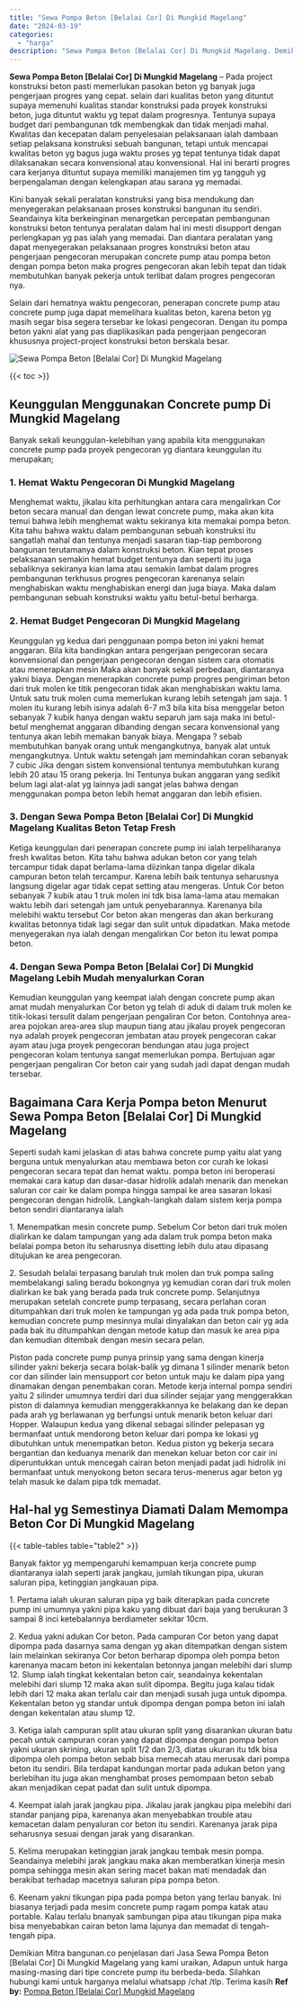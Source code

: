 ```yaml
---
title: "Sewa Pompa Beton [Belalai Cor] Di Mungkid Magelang"
date: "2024-03-19"
categories: 
  - "harga"
description: "Sewa Pompa Beton [Belalai Cor] Di Mungkid Magelang. Demikian Mitra bangunan.co penjelasan dari Jasa Sewa Pompa Beton [Belalai Cor] Di Mungkid Magelang yang..."
---
```


**Sewa Pompa Beton \[Belalai Cor\] Di Mungkid Magelang** – Pada project konstruksi beton pasti memerlukan pasokan beton yg banyak juga pengerjaan progres yang cepat. selain dari kualitas beton yang dituntut supaya memenuhi kualitas standar konstruksi pada proyek konstruksi beton, juga dituntut waktu yg tepat dalam progresnya. Tentunya supaya budget dari pembangunan tdk membengkak dan tidak menjadi mahal. Kwalitas dan kecepatan dalam penyelesaian pelaksanaan ialah dambaan setiap pelaksana konstruksi sebuah bangunan, tetapi untuk mencapai kwalitas beton yg bagus juga waktu proses yg tepat tentunya tidak dapat dilaksanakan secara konvensional atau konvensional. Hal ini berarti progres cara kerjanya dituntut supaya memiliki manajemen tim yg tangguh yg berpengalaman dengan kelengkapan atau sarana yg memadai.

Kini banyak sekali peralatan konstruksi yang bisa mendukung dan menyegerakan pelaksanaan proses konstruksi bangunan itu sendiri. Seandainya kita berkeinginan menargetkan percepatan pembangunan konstruksi beton tentunya peralatan dalam hal ini mesti disupport dengan perlengkapan yg pas ialah yang memadai. Dan diantara peralatan yang dapat menyegerakan pelaksanaan progres konstruksi beton atau pengerjaan pengecoran merupakan concrete pump atau pompa beton dengan pompa beton maka progres pengecoran akan lebih tepat dan tidak membutuhkan banyak pekerja untuk terlibat dalam progres pengecoran nya.

Selain dari hematnya waktu pengecoran, penerapan concrete pump atau concrete pump juga dapat memelihara kualitas beton, karena beton yg masih segar bisa segera tersebar ke lokasi pengecoran. Dengan itu pompa beton yakni alat yang pas diaplikasikan pada pengerjaan pengecoran khususnya project-project konstruksi beton berskala besar.

![Sewa Pompa Beton [Belalai Cor] Di Mungkid Magelang](/images/sewa-concrete-pump-40.png)

{{< toc >}}

## Keunggulan Menggunakan Concrete pump Di Mungkid Magelang

Banyak sekali keunggulan-kelebihan yang apabila kita menggunakan concrete pump pada proyek pengecoran yg diantara keunggulan itu merupakan;

### 1\. Hemat Waktu Pengecoran Di Mungkid Magelang

Menghemat waktu, jikalau kita perhitungkan antara cara mengalirkan Cor beton secara manual dan dengan lewat concrete pump, maka akan kita temui bahwa lebih menghemat waktu sekiranya kita memakai pompa beton. Kita tahu bahwa waktu dalam pembangunan sebuah konstruksi itu sangatlah mahal dan tentunya menjadi sasaran tiap-tiap pemborong bangunan terutamanya dalam konstruksi beton. Kian tepat proses pelaksanaan semakin hemat budget tentunya dan seperti itu juga sebaliknya sekiranya kian lama atau semakin lambat dalam progres pembangunan terkhusus progres pengecoran karenanya selain menghabiskan waktu menghabiskan energi dan juga biaya. Maka dalam pembangunan sebuah konstruksi waktu yaitu betul-betul berharga.

### 2\. Hemat Budget Pengecoran Di Mungkid Magelang

Keunggulan yg kedua dari penggunaan pompa beton ini yakni hemat anggaran. Bila kita bandingkan antara pengerjaan pengecoran secara konvensional dan pengerjaan pengecoran dengan sistem cara otomatis atau menerapkan mesin Maka akan banyak sekali perbedaan, diantaranya yakni biaya. Dengan menerapkan concrete pump progres pengiriman beton dari truk molen ke titik pengecoran tidak akan menghabiskan waktu lama. Untuk satu truk molen cuma memerlukan kurang lebih setengah jam saja. 1 molen itu kurang lebih isinya adalah 6-7 m3 bila kita bisa menggelar beton sebanyak 7 kubik hanya dengan waktu separuh jam saja maka ini betul-betul menghemat anggaran dibanding dengan secara konvensional yang tentunya akan lebih memakan banyak biaya. Mengapa ? sebab membutuhkan banyak orang untuk mengangkutnya, banyak alat untuk mengangkutnya. Untuk waktu setengah jam memindahkan coran sebanyak 7 cubic Jika dengan sistem konvensional tentunya membutuhkan kurang lebih 20 atau 15 orang pekerja. Ini Tentunya bukan anggaran yang sedikit belum lagi alat-alat yg lainnya jadi sangat jelas bahwa dengan menggunakan pompa beton lebih hemat anggaran dan lebih efisien.

### 3\. Dengan Sewa Pompa Beton \[Belalai Cor\] Di Mungkid Magelang Kualitas Beton Tetap Fresh

Ketiga keunggulan dari penerapan concrete pump ini ialah terpeliharanya fresh kwalitas beton. Kita tahu bahwa adukan beton cor yang telah tercampur tidak dapat berlama-lama diizinkan tanpa digelar dikala campuran beton telah tercampur. Karena lebih baik tentunya seharusnya langsung digelar agar tidak cepat setting atau mengeras. Untuk Cor beton sebanyak 7 kubik atau 1 truk molen ini tdk bisa lama-lama atau memakan waktu lebih dari setengah jam untuk penyebarannya. Karenanya bila melebihi waktu tersebut Cor beton akan mengeras dan akan berkurang kwalitas betonnya tidak lagi segar dan sulit untuk dipadatkan. Maka metode menyegerakan nya ialah dengan mengalirkan Cor beton itu lewat pompa beton.

### 4\. Dengan Sewa Pompa Beton \[Belalai Cor\] Di Mungkid Magelang Lebih Mudah menyalurkan Coran

Kemudian keunggulan yang keempat ialah dengan concrete pump akan amat mudah menyalurkan Cor beton yg telah di aduk di dalam truk molen ke titik-lokasi tersulit dalam pengerjaan pengaliran Cor beton. Contohnya area-area pojokan area-area slup maupun tiang atau jikalau proyek pengecoran nya adalah proyek pengecoran jembatan atau proyek pengecoran cakar ayam atau juga proyek pengecoran bendungan atau juga project pengecoran kolam tentunya sangat memerlukan pompa. Bertujuan agar pengerjaan pengaliran Cor beton cair yang sudah jadi dapat dengan mudah tersebar.

## Bagaimana Cara Kerja Pompa beton Menurut Sewa Pompa Beton \[Belalai Cor\] Di Mungkid Magelang

Seperti sudah kami jelaskan di atas bahwa concrete pump yaitu alat yang berguna untuk menyalurkan atau membawa beton cor curah ke lokasi pengecoran secara tepat dan hemat waktu. pompa beton ini beroperasi memakai cara katup dan dasar-dasar hidrolik adalah menarik dan menekan saluran cor cair ke dalam pompa hingga sampai ke area sasaran lokasi pengecoran dengan hidrolik. Langkah-langkah dalam sistem kerja pompa beton sendiri diantaranya ialah

1\. Menempatkan mesin concrete pump. Sebelum Cor beton dari truk molen dialirkan ke dalam tampungan yang ada dalam truk pompa beton maka belalai pompa beton itu seharusnya disetting lebih dulu atau dipasang ditujukan ke area pengecoran.

2\. Sesudah belalai terpasang barulah truk molen dan truk pompa saling membelakangi saling beradu bokongnya yg kemudian coran dari truk molen dialirkan ke bak yang berada pada truk concrete pump. Selanjutnya merupakan setelah concrete pump terpasang, secara perlahan coran ditumpahkan dari truk molen ke tampungan yg ada pada truk pompa beton, kemudian concrete pump mesinnya mulai dinyalakan dan beton cair yg ada pada bak itu ditumpahkan dengan metode katup dan masuk ke area pipa dan kemudian ditembak dengan mesin secara pelan.

Piston pada concrete pump punya prinsip yang sama dengan kinerja silinder yakni bekerja secara bolak-balik yg dimana 1 silinder menarik beton cor dan silinder lain mensupport cor beton untuk maju ke dalam pipa yang dinamakan dengan penembakan coran. Metode kerja internal pompa sendiri yaitu 2 silinder umumnya terdiri dari dua silinder sejajar yang menggerakkan piston di dalamnya kemudian menggerakkannya ke belakang dan ke depan pada arah yg berlawanan yg berfungsi untuk menarik beton keluar dari Hopper. Walaupun kedua yang dikenal sebagai silinder pelepasan yg bermanfaat untuk mendorong beton keluar dari pompa ke lokasi yg dibutuhkan untuk menempatkan beton. Kedua piston yg bekerja secara bergantian dan keduanya menarik dan menekan keluar beton cor cair ini diperuntukkan untuk mencegah cairan beton menjadi padat jadi hidrolik ini bermanfaat untuk menyokong beton secara terus-menerus agar beton yg telah masuk ke dalam pipa tdk memadat.

## Hal-hal yg Semestinya Diamati Dalam Memompa Beton Cor Di Mungkid Magelang

{{< table-tables table="table2" >}}

Banyak faktor yg mempengaruhi kemampuan kerja concrete pump diantaranya ialah seperti jarak jangkau, jumlah tikungan pipa, ukuran saluran pipa, ketinggian jangkauan pipa.

1\. Pertama ialah ukuran saluran pipa yg baik diterapkan pada concrete pump ini umumnya yakni pipa kaku yang dibuat dari baja yang berukuran 3 sampai 8 inci ketebalannya berdiameter sekitar 10cm.

2\. Kedua yakni adukan Cor beton. Pada campuran Cor beton yang dapat dipompa pada dasarnya sama dengan yg akan ditempatkan dengan sistem lain melainkan sekiranya Cor beton berharap dipompa oleh pompa beton karenanya macam beton ini kekentalan betonnya jangan melebihi dari slump 12. Slump ialah tingkat kekentalan beton cair, seandainya kekentalan melebihi dari slump 12 maka akan sulit dipompa. Begitu juga kalau tidak lebih dari 12 maka akan terlalu cair dan menjadi susah juga untuk dipompa. Kekentalan beton yg standar untuk dipompa dengan pompa beton ini ialah dengan kekentalan atau slump 12.

3\. Ketiga ialah campuran split atau ukuran split yang disarankan ukuran batu pecah untuk campuran coran yang dapat dipompa dengan pompa beton yakni ukuran skrining, ukuran split 1/2 dan 2/3, diatas ukuran itu tdk bisa dipompa oleh pompa beton sebab bisa memecah atau merusak dari pompa beton itu sendiri. Bila terdapat kandungan mortar pada adukan beton yang berlebihan itu juga akan menghambat proses pemompaan beton sebab akan menjadikan cepat padat dan sulit untuk dipompa.

4\. Keempat ialah jarak jangkau pipa. Jikalau jarak jangkau pipa melebihi dari standar panjang pipa, karenanya akan menyebabkan trouble atau kemacetan dalam penyaluran cor beton itu sendiri. Karenanya jarak pipa seharusnya sesuai dengan jarak yang disarankan.

5\. Kelima merupakan ketinggian jarak jangkau tembak mesin pompa. Seandainya melebihi jarak jangkau maka akan memberatkan kinerja mesin pompa sehingga mesin akan sering macet bakan mati mendadak dan berakibat terhadap macetnya saluran pipa pompa beton.

6\. Keenam yakni tikungan pipa pada pompa beton yang terlau banyak. Ini biasanya terjadi pada mesim concrete pump ragam pompa katak atau portable. Kalau terlalu bnanyak sambungan pipa atau tikungan pipa maka bisa menyebabkan cairan beton lama lajunya dan memadat di tengah-tengah pipa.

Demikian Mitra bangunan.co penjelasan dari Jasa Sewa Pompa Beton \[Belalai Cor\] Di Mungkid Magelang yang kami uraikan, Adapun untuk harga masing-masing dari tipe concrete pump itu berbeda-beda. Silahkan hubungi kami untuk harganya melalui whatsapp /chat /tlp. Terima kasih
**Ref by:** [Pompa Beton [Belalai Cor] Mungkid Magelang](https://id.wikipedia.org/wiki/Pompa)
